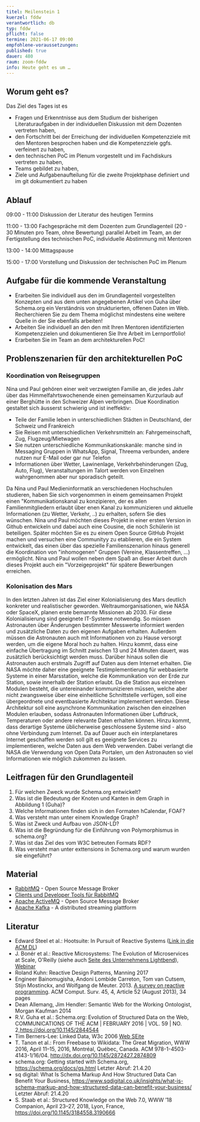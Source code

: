 ```yaml
---
titel: Meilenstein 1
kuerzel: fddw
verantwortlich: db
typ: fddw
pflicht: false
termine: 2021-06-17 09:00
empfohlene-voraussetzungen: 
published: true
dauer: 480
raum: zoom-fddw
info: Heute geht es um …
---
```


## Worum geht es?
Das Ziel des Tages ist es
- Fragen und Erkenntnisse aus dem Studium der bisherigen Literaturaufgaben in der individuellen Diskussion mit dem Dozenten vertreten haben,
- den Fortschritt bei der Erreichung der individuellen Kompetenzziele mit den Mentoren besprochen haben und die Kompetenzziele ggfs. verfeinert zu haben,
- den technischen PoC im Plenum vorgestellt und im Fachdiskurs vertreten zu haben,
- Teams gebildet zu haben,  
- Ziele und Aufgabenaufteilung für die zweite Projektphase definiert und im git dokumentiert zu haben

## Ablauf
09:00 - 11:00 Diskussion der Literatur des heutigen Termins

11:00 - 13:00 Fachgespräche mit dem Dozenten zum Grundlagenteil (20 - 30 Minuten pro Team, ohne Bewertung) 
parallel Arbeit im Team, an der Fertigstellung des technischen PoC, individuelle Abstimmung mit Mentoren

13:00 - 14:00 Mittagspause

15:00 - 17:00 Vorstellung und Diskussion der technischen PoC im Plenum

## Aufgabe für die kommende Veranstaltung
- Erarbeiten Sie individuell aus den im Grundlagenteil vorgestellten Konzepten und aus dem unten angegebenen Artikel von Guha über Schema.org ein Verständnis von strukturierten, offenen Daten im Web. Recherchieren Sie zu dem Thema möglichst mindestens eine weitere Quelle in der Sie ebenfalls arbeiten! 
- Arbeiten Sie individuell an den den mit Ihren Mentoren identifizierten Kompetenzzielen und dokumentieren Sie Ihre Arbeit im Lernportfolio!
- Erarbeiten Sie im Team an dem architekturellen PoC!

## Problenszenarien für den architekturellen PoC

### Koordination von Reisegruppen
Nina und Paul gehören einer weit verzweigten Familie an, die jedes Jahr über das Himmelfahrtswochenende einen gemeinsamen Kurzurlaub auf einer Berghütte in den Schweizer Alpen verbringen. Diue Koordination gestaltet sich äusserst schwierig und ist ineffektiv:

- Teile der Familie leben in unterschiedlichen Städten in Deutschland, der Schweiz und Frankreich
- Sie Reisen mit unterschiedlichen Verkehrsmitteln an: Fahrgemeinschaft, Zug, Flugzeug/Mietwagen
- Sie nutzen unterschiedliche Kommunikationskanäle: manche sind in Messaging Gruppen in WhatsApp, Signal, Threema verbunden, andere nutzen nur E-Mail oder gar nur Telefon
- Informationen über Wetter, Lawinenlage, Verkehrbehinderungen (Zug, Auto, Flug), Veranstaltungen im Talort werden von Einzelnen wahrgenommen aber nur sporadisch geteilt.

Da Nina und Paul Medieninformatik an verschiedenen Hochschulen studieren, haben Sie sich vorgenommen in einem gemeinsamen Projekt einen "Kommunikationskanal zu konzipieren, der es allen Familienmitgliedern erlaubt über enen Kanal zu kommunizieren und aktuelle Informationen (zu Wetter, Verkehr, ..) zu erhalten, sofern Sie dies wünschen.
Nina und Paul möchten dieses Projekt in einer ersten Version in Github entwickeln und dabei auch eine Cousine, die noch Schülerin ist beteiligen. Später möchten Sie es zu einem Open Source GitHub Projekt machen und versuchen eine Communityy zu etablieren, die ein System entwickelt, das einen über das spezielle Familienszenarion hinaus generell die Koordination von "inhomogenen" Gruppen (Vereine, Klassentreffen, ...) ermöglicht. Nina und Paul wollen neben dem Spaß an dieser Arbeit durch dieses Projekt auch ein "Vorzeigeprojekt" für spätere Bewerbungen erreichen.

### Kolonisation des Mars

In den letzten Jahren ist das Ziel einer Kolonialisierung des Mars deutlich konkreter und realistischer geworden. Weltraumorganisationen, wie NASA oder SpaceX, planen erste bemannte Missionen ab 2030.
Für diese Kolonialisierung sind geeignete IT-Systeme notwendig. So müssen Astronauten über Änderungen bestimmter Messwerte informiert werden und zusätzliche Daten zu den eigenen Aufgaben erhalten. Außerdem müssen die Astronauten auch mit Informationen von zu Hause versorgt werden, um die eigene Moral hoch zu halten. Hinzu kommt, dass eine einfache Übertragung im Schnitt zwischen 13 und 24 Minuten dauert, was zusätzlich berücksichtigt werden muss. Darüber hinaus sollen die Astronauten auch erstmals Zugriff auf Daten aus dem Internet erhalten.
Die NASA möchte daher eine geeignete Testimplementierung für webbasierte Systeme in einer Marsstation, welche die Kommunikation von der Erde zur Station, sowie innerhalb der Station erlaubt. Da die Station aus einzelnen Modulen besteht, die untereinander kommunizieren müssen, welche aber nicht zwangsweise über eine einheitliche Schnittstelle verfügen, soll eine übergeordnete und eventbasierte Architektur implementiert werden. Diese Architektur soll eine asynchrone Kommunikation zwischen den einzelnen Modulen erlauben, sodass Astronauten Informationen über Luftdruck, Temperaturen oder andere relevante Daten erhalten können.
Hinzu kommt, dass derartige Systeme üblicherweise geschlossene Systeme sind - also ohne Verbindung zum Internet. Da auf Dauer auch ein interplanetares Internet geschaffen werden soll gilt es geeignete Services zu implementieren, welche Daten aus dem Web verwenden. Dabei verlangt die NASA die Verwendung von Open Data Portalen, um den Astronauten so viel Informationen wie möglich zukommen zu lassen.

## Leitfragen für den Grundlagenteil

1. Für welchen Zweck wurde Schema.org entwickelt?
2. Was ist die Bedeutung der Knoten und Kanten in dem Graph in Abbildung 1  (Guha)?
3. Welche Informationen finden sich in den Formaten hCalendar, FOAF?
4. Was versteht man unter einem Knowledge Graph?
5. Was ist Zweck und Aufbau von JSON-LD?
6. Was ist die Begründung für die Einführung von Polymorphismus in schema.org?
7. Was ist das Ziel des vom W3C betreuten Formats RDF?
8. Was versteht man unter exttensions in Schema.org und warum wurden sie eingeführt?

## Material
- [RabbitMQ](https://www.rabbitmq.com/) - Open Source Message Broker
- [Clients und Developer Tools für RabbitMQ](https://www.rabbitmq.com/devtools.html)
- [Apache ActiveMQ](https://github.com/apache/activemq) - Open Source Message Broker
- [Apache Kafka](http://kafka.apache.org/) - A distributed streaming plattform

## Literatur
- Edward Steel et al.: Hootsuite: In Pursuit of Reactive Systems ([Link in die ACM DL](https://dlnext.acm.org/doi/abs/10.1145/3121437.3131240))
- J. Bonér et al.: Reactive Microsystems: The Evolution of Microservices at Scale, O'Reilly (siehe auch [Seite des Unternehmens Lightbend](https://www.lightbend.com/ebooks/reactive-microsystems-evolution-of-microservices-scalability-oreilly)), [Webinar](https://on.acm.org/c/acm-learning-webinars)
- Roland Kuhn: Reactive Design Patterns, Manning 2017
- Engineer Bainomugisha, Andoni Lombide Carreton, Tom van Cutsem, Stijn Mostinckx, and Wolfgang de Meuter. 2013. [A survey on reactive programming](http://dx.doi.org/10.1145/2501654.2501666). ACM Comput. Surv. 45, 4, Article 52 (August 2013), 34 pages
- Dean Allemang, Jim Hendler: Semantic Web for the Working Ontologist, Morgan Kaufman 2014
- R.V. Guha et al.: Schema.org: Evolution of Structured Data on the Web, COMMUNICATIONS OF THE ACM | FEBRUARY 2016 | VOL. 59 | NO. 2,https://doi.org/10.1145/2844544
- Tim Berners-Lee: Linked Data, W3c 2006 [Web SEite](https://www.w3.org/DesignIssues/LinkedData)
- T. Tanon et al.: From Freebase to Wikidata: The Great Migration, WWW 2016, April 11–15, 2016, Montréal, Québec, Canada.
ACM 978-1-4503-4143-1/16/04. http://dx.doi.org/10.1145/2872427.2874809
- schema.org: Getting started with Schema.org, https://schema.org/docs/gs.html Letzter Abruf: 21.4.20
- sq digital: What Is Schema Markup And How Structured Data Can Benefit Your Business, https://www.sqdigital.co.uk/insights/what-is-schema-markup-and-how-structured-data-can-benefit-your-business/ Letzter Abruf: 21.4.20
- S. Staab et al.: Structured Knowledge on the Web 7.0, WWW ’18 Companion, April 23–27, 2018, Lyon, France, https://doi.org/10.1145/3184558.3190666


